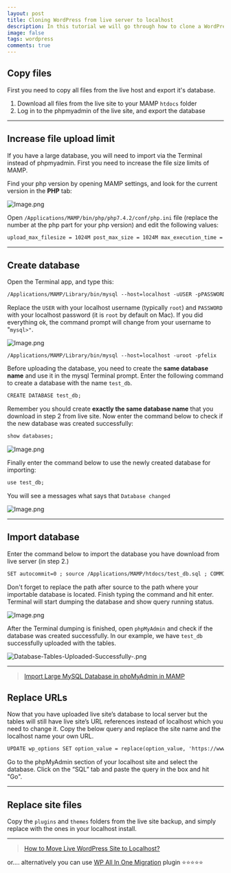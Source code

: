 ```yaml
---
layout: post
title: Cloning WordPress from live server to localhost
description: In this tutorial we will go through how to clone a WordPress site from a live server to localhost (even with large databases).
image: false
tags: wordpress
comments: true
---
```


## Copy files

First you need to copy all files from the live host and export it's database.

1. Download all files from the live site to your MAMP `htdocs` folder
2. Log in to the phpmyadmin of the live site, and export the database

---

## Increase file upload limit

If you have a large database, you will need to import via the Terminal instead of phpmyadmin. First you need to increase the file size limits of MAMP.

Find your php version by opening MAMP settings, and look for the current version in the **PHP** tab:

![Image.png](https://res.craft.do/user/full/34d81fee-a2e7-021c-d5fc-2e46d6c760cb/doc/BA415894-9086-4C66-A161-DB93BA96605E/9AB2D761-10FC-49C9-9E7F-596F7CDBED5A_2/TTO9zjlovLqfFAgQSRQZh0sykbZB3woW5uUTesKEdscz/Image.png)

Open `/Applications/MAMP/bin/php/php7.4.2/conf/php.ini` file (replace the number at the php part for your php version) and edit the following values:

```html
upload_max_filesize = 1024M post_max_size = 1024M max_execution_time = 3000 memorylimit = 512M
```

---

## Create database

Open the Terminal app, and type this:

```html
/Applications/MAMP/Library/bin/mysql --host=localhost -uUSER -pPASSWORD
```

Replace the `USER` with your localhost username (typically `root`) and `PASSWORD` with your localhost password (it is `root` by default on Mac). If you did everything ok, the command prompt will change from your username to "`mysql>"`.

![Image.png](https://res.craft.do/user/full/34d81fee-a2e7-021c-d5fc-2e46d6c760cb/doc/BA415894-9086-4C66-A161-DB93BA96605E/40FE1871-7929-4386-9397-95FDB8B889C1_2/Q2oKeGEkQykquuSU4wvcaj66QQN1blNGLkpP4Nxtf8Yz/Image.png)

```other
/Applications/MAMP/Library/bin/mysql --host=localhost -uroot -pfelix
```

Before uploading the database, you need to create the **same database name** and use it in the mysql Terminal prompt. Enter the following command to create a database with the name `test_db`.

```html
CREATE DATABASE test_db;
```

Remember you should create **exactly the same database name** that you download in step 2 from live site. Now enter the command below to check if the new database was created successfully:

```html
show databases;
```

![Image.png](https://res.craft.do/user/full/34d81fee-a2e7-021c-d5fc-2e46d6c760cb/doc/BA415894-9086-4C66-A161-DB93BA96605E/43F2F672-84B7-4D87-9BB6-0373614ED99E_2/c5gHFXpxWF1kLxELpmhrbjPhknVQ6yYq3dQpCVJoQ0wz/Image.png)

Finally enter the command below to use the newly created database for importing:

```html
use test_db;
```

You will see a messages what says that `Database changed`

![Image.png](https://res.craft.do/user/full/34d81fee-a2e7-021c-d5fc-2e46d6c760cb/doc/BA415894-9086-4C66-A161-DB93BA96605E/CCCBD62F-F9A9-4D16-B75C-95976C72BB0A_2/5dqPRRFv5mlwbmbCkRSlQUllofFK9EGFF3FrsYzCsmcz/Image.png)

---

## Import database

Enter the command below to import the database you have download from live server (in step 2.)

```html
SET autocommit=0 ; source /Applications/MAMP/htdocs/test_db.sql ; COMMIT ;
```

Don't forget to replace the path after source to the path where your importable database is located. Finish typing the command and hit enter. Terminal will start dumping the database and show query running status.

![Image.png](https://res.craft.do/user/full/34d81fee-a2e7-021c-d5fc-2e46d6c760cb/doc/BA415894-9086-4C66-A161-DB93BA96605E/86BCA162-A7E1-4456-B175-EB860C097A9F_2/fJmkKzeR41AY85u5t51DEgB9ZkzhUmpyYZaIJwbYh6Mz/Image.png)

After the Terminal dumping is finished, open `phpMyAdmin` and check if the database was created successfully. In our example, we have `test_db` successfully uploaded with the tables.

![Database-Tables-Uploaded-Successfully-.png](https://res.craft.do/user/full/34d81fee-a2e7-021c-d5fc-2e46d6c760cb/doc/BA415894-9086-4C66-A161-DB93BA96605E/18881960-A223-432C-8860-E8E6FCBFF8B6_2/0GHaQ8wPu1D2PomcdKEclFQMrcIflFNfQWqWJS9Swi8z/Database-Tables-Uploaded-Successfully-.png)

---

> [Import Large MySQL Database in phpMyAdmin in MAMP](https://www.webnots.com/how-to-import-large-mysql-database-in-mamp-using-terminal/)

## Replace URLs

Now that you have uploaded live site’s database to local server but the tables will still have live site’s URL references instead of localhost which you need to change it. Copy the below query and replace the site name and the localhost name your own URL.

```html
UPDATE wp_options SET option_value = replace(option_value, 'https://www.yoursitename.com', 'http://localhost') WHERE option_name = 'home' OR option_name = 'siteurl'; UPDATE wp_posts SET post_content = replace(post_content, 'https://www.yoursitename.com', 'http://localhost'); UPDATE wp_postmeta SET meta_value = replace(meta_value,'https://www.yoursitename.com','http://localhost');
```

Go to the phpMyAdmin section of your localhost site and select the database. Click on the “SQL” tab and paste the query in the box and hit "Go".

---

## Replace site files

Copy the `plugins` and `themes` folders from the live site backup, and simply replace with the ones in your localhost install.

---

> [How to Move Live WordPress Site to Localhost?](https://www.webnots.com/how-to-move-live-wordpress-site-to-localhost/)

or.... alternatively you can use [WP All In One Migration](https://hu.wordpress.org/plugins/all-in-one-wp-migration/) plugin ⭐️⭐️⭐️⭐️⭐️
